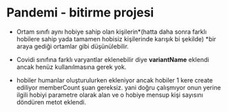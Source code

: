 # Pandemi - bitirme projesi


- Ortam sınıfı aynı hobiye sahip olan kişilerin*(hatta daha sonra farklı hobilere sahip yada tamamen hobisiz kişilerinde karışık bi şekilde) *bir araya gediği ortamlar gibi düşünülebilir.

- Covidi sınıfına farklı varyantlar eklenebilir diye **variantName** eklendi ancak henüz kullanılmasına gerek yok.

- hobiler humanlar oluşturulurken ekleniyor ancak hobiler 1 kere create ediliyor memberCount şuan gereksiz. yani doğru çalışmıyor onun yerine ilgili hobiyi parametre olarak alan ve o hobiye mensup kişi sayısını döndüren metot eklendi.
